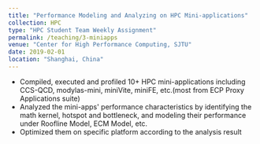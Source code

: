 ```yaml
---
title: "Performance Modeling and Analyzing on HPC Mini-applications"
collection: HPC
type: "HPC Student Team Weekly Assignment"
permalink: /teaching/3-miniapps
venue: "Center for High Performance Computing, SJTU"
date: 2019-02-01
location: "Shanghai, China"
---
```



- Compiled, executed and profiled 10+ HPC mini-applications including CCS-QCD, modylas-mini, miniVite, miniFE, etc.(most from ECP Proxy Applications suite)
- Analyzed the mini-apps' performance characteristics by identifying the math kernel, hotspot and bottleneck, and modeling their performance under Roofline Model, ECM Model, etc.
- Optimized them on specific platform according to the analysis result